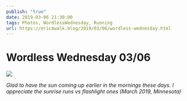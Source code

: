 ```yaml
---
publish: "true"
date: 2019-03-06 21:30:00
tags: Photos, WordlessWednesday, Running
url: https://ericmwalk.blog/2019/03/06/wordless-wednesday.html
---
```


# Wordless Wednesday 03/06

![](https://ericmwalk.blog/uploads/2022/69873ff232.jpg)

*Glad to have the sun coming up earlier in the mornings these days. I appreciate the sunrise runs vs flashlight ones (March 2019, Minnesota)*
